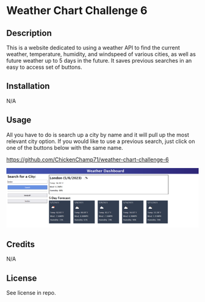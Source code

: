 # Weather Chart Challenge 6

## Description

This is a website dedicated to using a weather API to find the current weather, temperature, humidity, and windspeed of various cities, as well as future weather up to 5 days in the future. It saves previous searches in an easy to access set of buttons.

## Installation

N/A

## Usage

All you have to do is search up a city by name and it will pull up the most relevant city option. If you would like to use a previous search, just click on one of the buttons below with the same name.

https://github.com/ChickenChamp71/weather-chart-challenge-6

![Image of the website, showing the results for London, as well as having the previous history of London and Issaquah.](./assets/images/weather-chart-challenge-1.png)

## Credits

N/A

## License

See license in repo.